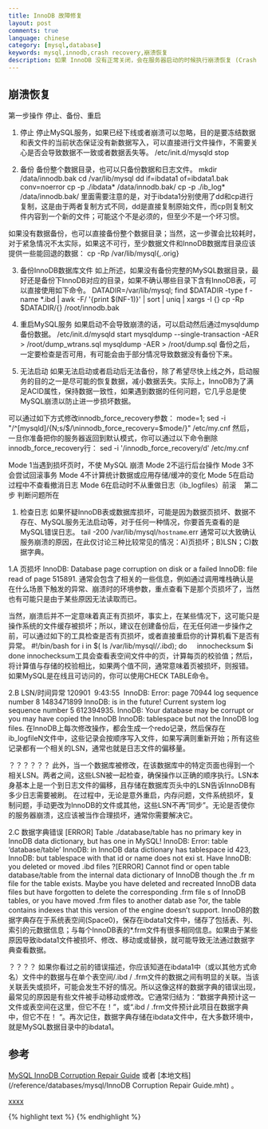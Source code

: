 ```yaml
---
title: InnoDB 故障修复
layout: post
comments: true
language: chinese
category: [mysql,database]
keywords: mysql,innodb,crash recovery,崩溃恢复
description: 如果 InnoDB 没有正常关闭，会在服务器启动的时候执行崩溃恢复 (Crash Recovery)，这一流程比较复杂，涉及到了 redo log、undo log 甚至包括了 binlog 。在此简单介绍下 InnoDB 崩溃恢复的流程。
---
```



<!-- more -->

## 崩溃恢复

第一步操作
停止、备份、重启

1. 停止
停止MySQL服务，如果已经下线或者崩溃可以忽略，目的是要冻结数据和表文件的当前状态保证没有新数据写入，可以直接进行文件操作，不需要关心是否会导致数据不一致或者数据丢失等。
/etc/init.d/mysqld stop

2. 备份
备份整个数据目录，也可以只备份数据和日志文件。
mkdir /data/innodb.bak
cd /var/lib/mysql
dd if=ibdata1 of=ibdata1.bak conv=noerror
cp -p ./ibdata* /data/innodb.bak/
cp -p ./ib_log* /data/innodb.bak/
里面需要注意的是，对于ibdata1分别使用了dd和cp进行复制，这是由于两者复制方式不同，dd是直接复制原始文件，而cp则复制文件内容到一个新的文件；可能这个不是必须的，但至少不是一个坏习惯。

如果没有数据备份，也可以直接备份整个数据目录；当然，这一步骤会比较耗时，对于紧急情况不太实际，如果这不可行，至少数据文件和InnoDB数据库目录应该提供一些能回退的数据：
cp -Rp /var/lib/mysql{,.orig}

3. 备份InnoDB数据库文件
如上所述，如果没有备份完整的MySQL数据目录，最好还是备份下InnoDB对应的目录，如果不确认哪些目录下含有InnoDB表，可以直接使用如下命令。
DATADIR=/var/lib/mysql; find $DATADIR -type f -name *.ibd | awk -F/ '{print $(NF-1)}' | sort | uniq | xargs -I {} cp -Rp $DATADIR/{} /root/innodb.bak

4. 重启MySQL服务
如果启动不会导致崩溃的话，可以启动然后通过mysqldump备份数据。
/etc/init.d/mysqld start
mysqldump --single-transaction -AER > /root/dump_wtrans.sql
mysqldump -AER > /root/dump.sql
备份之后，一定要检查是否可用，有可能会由于部分情况导致数据没有备份下来。

5. 无法启动
如果无法启动或者启动后无法备份，除了希望尽快上线之外，启动服务的目的之一是尽可能的恢复数据，减小数据丢失。实际上，InnoDB为了满足ACID属性，保持数据一致性，如果遇到数据的任何问题，它几乎总是使MySQL崩溃以防止进一步损坏数据。

可以通过如下方式修改innodb_force_recovery参数：
mode=1; sed -i "/^\[mysqld\]/{N;s/$/\ninnodb_force_recovery=$mode/}" /etc/my.cnf
然后，一旦你准备把你的服务器返回到默认模式，你可以通过以下命令删除innodb_force_recovery行：
sed -i '/innodb_force_recovery/d' /etc/my.cnf

Mode 1当遇到损坏页时，不使 MySQL 崩溃
Mode 2不运行后台操作
Mode 3不会尝试回滚事务
Mode 4不计算统计数据或应用存储/缓冲的变化
Mode 5在启动过程中不查看撤消日志
Mode 6在启动时不从重做日志（ib_logfiles）前滚
  
第二步 判断问题所在

1. 检查日志
如果怀疑InnoDB表或数据库损坏，可能是因为数据页损坏、数据不存在、MySQL服务无法启动等，对于任何一种情况，你要首先查看的是MySQL错误日志。
tail -200 /var/lib/mysql/`hostname`.err
通常可以大致确认服务崩溃的原因，在此仅讨论三种比较常见的情况：A)页损坏；B)LSN；C)数据字典。

1.A 页损坏
InnoDB: Database page corruption on disk or a failed
InnoDB: file read of page 515891.
通常会包含了相关的一些信息，例如通过调用堆栈确认是在什么场景下触发的异常、崩溃时的环境参数，重点查看下是那个页损坏了，当然也有可能只是由于某些原因无法读取而已。

当然，崩溃后并不一定意味着真正有页损坏，事实上，在某些情况下，这可能只是操作系统的文件缓存被损坏；所以，建议在创建备份后，在无任何进一步操作之前，可以通过如下的工具检查是否有页损坏，或者直接重启你的计算机看下是否有异常。
#!/bin/bash
for i in $( ls /var/lib/mysql/*/*.ibd); do
    innochecksum $i
done
innochecksum工具会查看表空间文件中的页，计算每页的校验值；然后，将计算值与存储的校验相比，如果两个值不同，通常意味着页被损坏，则报错。
如果MySQL是在线且可访问的，你可以使用CHECK TABLE命令。

2.B LSN/时间异常
120901  9:43:55  InnoDB: Error: page 70944 log sequence number 8 1483471899
InnoDB: is in the future! Current system log sequence number 5 612394935.
InnoDB: Your database may be corrupt or you may have copied the InnoDB
InnoDB: tablespace but not the InnoDB log files.
在InnoDB上每次修改操作，都会生成一个redo记录，然后保存在ib_logfileN文件中，这些记录会按顺序写入文件，如果写满则重新开始；所有这些记录都有一个相关的LSN，通常也就是日志文件的偏移量。

？？？？？？
此外，当一个数据库被修改，在该数据库中的特定页面也得到一个相关LSN。两者之间，这些LSN被一起检查，确保操作以正确的顺序执行。LSN本身基本上是一个到日志文件的偏移，且存储在数据库页头中的LSN告诉InnoDB有多少日志需要被刷。
在过程中，无论是意外重启，内存问题，文件系统损坏，复制问题，手动更改为InnoDB的文件或其他，这些LSN不再“同步”。无论是否使你的服务器崩溃，这应该被当作合理损坏，通常你需要解决它。

2.C 数据字典错误
[ERROR] Table ./database/table has no primary key in InnoDB data dictionary, but has one in MySQL!
InnoDB: Error: table ‘database/table’
InnoDB: in InnoDB data dictionary has tablespace id 423,
InnoDB: but tablespace with that id or name does not exi st. Have
InnoDB: you deleted or moved .ibd files
?[ERROR] Cannot find or open table database/table from
the internal data dictionary of InnoDB though the .fr m file for the
table exists. Maybe you have deleted and recreated InnoDB data
files but have forgotten to delete the corresponding .frm file s
of InnoDB tables, or you have moved .frm files to another datab ase
?or, the table contains indexes that this version of the engine
doesn’t support.
InnoDB的数据字典存在于系统表空间(Space0)，保存在ibdata1文件中，储存了包括表、列、索引的元数据信息；与每个InnoDB表的*.frm文件有很多相同信息。如果由于某些原因导致ibdata1文件被损坏、修改、移动或或替换，就可能导致无法通过数据字典查看数据。

？？？？
如果你看过之前的错误描述，你应该知道在ibdata1中（或以其他方式命名）文件中的数据与在单个表空间/.ibd / .frm文件的数据之间有明显的关联。当该关联丢失或损坏，可能会发生不好的情况。所以这像这样的数据字典的错误出现，最常见的原因是有些文件被手动移动或修改。它通常归结为：“数据字典预计这一文件或表空间在这里，但它不在！”，或“.ibd / .frm文件预计此项目在数据字典中，但它不在！ “。再次记住，数据字典存储在ibdata文件中，在大多数环境中，就是MySQL数据目录中的ibdata1。
 

## 参考  

[MySQL InnoDB Corruption Repair Guide](https://forums.cpanel.net/threads/innodb-corruption-repair-guide.418722/) 或者 [本地文档](/reference/databases/mysql/InnoDB Corruption Repair Guide.mht) 。

[xxxx](http://www.askmaclean.com/archives/mysql-recover-innodb.html)









{% highlight text %}
{% endhighlight %}
